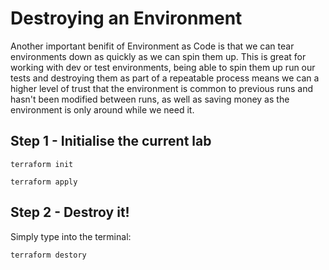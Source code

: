 # Destroying an Environment

Another important benifit of Environment as Code is that we can tear environments down as quickly as we can spin them up. This is great for working with dev or test environments, being able to spin them up run our tests and destroying them as part of a repeatable process means we can a higher level of trust that the environment is common to previous runs and hasn't been modified between runs, as well as saving money as the environment is only around while we need it.

## Step 1 - Initialise the current lab

```
terraform init
```

```
terraform apply
```

## Step 2 - Destroy it!

Simply type into the terminal:

```
terraform destory
```

